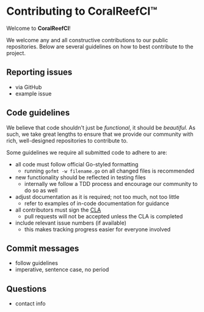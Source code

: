 # Contributing to CoralReefCI&trade;

Welcome to **CoralReefCI**!  

We welcome any and all constructive contributions to our public repositories.
Below are several guidelines on how to best contribute to the project.

## Reporting issues

- via GitHub
- example issue

## Code guidelines

We believe that code shouldn't just be *functional*, it should be *beautiful*.
As such, we take great lengths to ensure that we provide our community with
rich, well-designed repositories to contribute to.

Some guidelines we require all submitted code to adhere to are:
- all code must follow official Go-styled formatting
  - running `gofmt -w filename.go` on all changed files is recommended
- new functionality should be reflected in testing files
  - internally we follow a TDD process and encourage our community to do so as
  well
- adjust documentation as it is required; not too much, not too little
  - refer to examples of in-code documentation for guidance
- all contributors must sign the [CLA](https://cla-assistant.io/)
  - pull requests will not be accepted unless the CLA is completed
- include relevant issue numbers (if available)
  - this makes tracking progress easier for everyone involved

## Commit messages

- follow guidelines
- imperative, sentence case, no period

## Questions

- contact info

